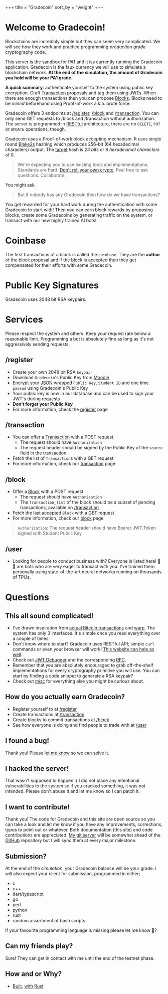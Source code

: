 +++
title = "Gradecoin"
sort_by = "weight"
+++

# Welcome to Gradecoin!
Blockchains are incredibly simple but they can seem very complicated.
We will see how they work and practice programming _production grade_ cryptography code.

This server is the sandbox for PA1 and it iss currently running the Gradecoin application.
Gradecoin is the faux currency we will use to simulate a blockchain network.
**At the end of the simulation, the amount of Gradecoin you hold will be your PA1 grade.**

**A quick summary**: authenticate yourself to the system using public key encryption.
Craft [Transaction](@/transaction_docs.md) proposals and tag them using [JWTs](@/JWT.md).
When there are enough transactions then you can propose [Blocks](@/block_docs.md).
Blocks need to be _mined_ beforehand using Proof-of-work a.k.a. brute force.

Gradecoin offers 3 endpoints at [/register](/register), [/block](/block) and [/transaction](/transaction). You can only send GET requests to /block and /transaction without authorization.
The server is programmed in [RESTful](https://www.service-architecture.com/articles/web-services/representational_state_transfer_rest.html) architecture, there are no `DELETE`, `PUT` or `UPDATE` operations, though.

Gradecoin uses a Proof-of-work block accepting mechanism. It uses single round [Blake2s](https://www.blake2.net/) hashing which produces 256-bit (64 hexadecimal characters) output. The [target](https://wiki.bitcoinsv.io/index.php/Target) hash is _24 bits_ or _6 hexadecimal characters_ of 0.

> We're expecting you to use existing tools and implementations. Standards are hard. [Don't roll your own crypto](https://www.reddit.com/r/crypto/comments/2coqsy/dont_roll_your_own/). Feel free to ask questions. Collaborate.

You might ask,

> But if nobody has any Gradecoin then how do we have transactions?

You get rewarded for your hard work during the authentication with some Gradecoin to start with!
Then you can earn block rewards by proposing blocks, create some Gradecoins by generating traffic on the system, or transact with our new highly trained AI bots!

# Coinbase
The first transactions of a block is called the `coinbase`. They are the **author** of the block proposal and if the block is accepted then they get compensated for their efforts with some Gradecoin.

# Public Key Signatures
Gradecoin uses 2048 bit RSA keypairs.

# Services

Please respect the system and others.
Keep your request rate below a reasonable limit.
Programming a bot is absolutely fine as long as it's not aggressively sending requests.

## /register
- Create your own 2048 bit RSA `keypair`
- Download `Gradecoin`'s Public Key from [Moodle](https://odtuclass.metu.edu.tr/my/)
- Encrypt your [JSON](https://www.json.org/json-en.html) wrapped `Public Key`, `Student ID` and one time `passwd` using Gradecoin's Public Key
- Your public key is now in our database and can be used to sign your JWT's during requests
- **Don't forget your Public Key**
- For more information, check the [register](@/register_docs.md) page

## /transaction
- You can offer a [Transaction](@/transaction_docs.md) with a POST request
    - The request should have `Authorization`
    - The request header should be signed by the Public Key of the `source` field in the transaction
- Fetch the list of `Transaction`s with a GET request
- For more information, check our [transaction](@/transaction_docs.md) page

## /block
- Offer a [Block](@/block_docs.md) with a POST request
    - The request should have `Authorization`
    - The `transaction_list` of the block should be a subset of pending transactions, available on [/transaction](/transaction)
- Fetch the last accepted `Block` with a GET request
- For more information, check our [block](@/block_docs.md) page

> `Authorization`: The request header should have Bearer JWT.Token signed with Student Public Key

## /user
- Looking for people to conduct business with? Everyone is listed here!
🤖👋 are bots who are very eager to transact with you.
I've trained them personally using state-of-the-art neural networks running on thousands of TPUs.

# Questions
## This all sound complicated!
- I've drawn inspiration from [actual Bitcoin transactions](https://explorer.bitcoin.com/btc) and [warp](https://github.com/seanmonstar/warp/blob/master/examples/todos.rs). The system has only 3 interfaces. It's simple once you read everything over a couple of times.
- Don't know where to start? Gradecoin uses RESTful API; simple `curl` commands or even your browser will work! [This website can help as well](https://curl.trillworks.com/).
- Check out [JWT Debugger](https://jwt.io) and the corresponding [RFC](https://tools.ietf.org/html/rfc7519).
- Remember that you are absolutely encouraged to grab off-the-shelf implementations for every cryptography primitive you will use. You can start by finding a code snippet to generate a RSA keypair?
- Check out [misc](@/misc_docs.md) for everything else you might be curious about.

## How do you actually earn Gradecoin?
- Register yourself to at [/register](@/register_docs.md)
- Create transactions at [/transaction](@/transaction_docs.md)
- Create blocks to commit transactions at [/block](@/block_docs.md)
- See how everyone is doing and find people to trade with at [/user](/user)

## I found a bug!
Thank you! Please [let me know](mailto:yigit@ceng.metu.edu.tr) so we can solve it.

## I hacked the server!
That wasn't supposed to happen :( I did not place any intentional vulnerabilities to the system so if you cracked something, it was not intended. Please don't abuse it and let me know so I can patch it.

## I want to contribute!
Thank you! The code for Gradecoin and this site are open source so you can take a look and let me know if you have any improvements, corrections, typos to point out or whatever.
Both documentation (this site) and code contributions are appreciated.
[My git server](https://git.yigitsever.com/) will be somewhat ahead of the [GitHub](https://github.com/yigitsever/gradecoin) repository but I will sync them at every major milestone.

## Submission?
At the end of the _simulation_, your Gradecoin balance will be your grade. I will also expect your client for submission, programmed in either;

- c
- c++
- dart/typescript
- go
- perl
- python
- rust
- random assortment of bash scripts

If your favourite programming language is missing please let me know 🤷?

## Can my friends play?
Sure! They can get in contact with me until the end of the testnet phase.

## How and or Why?
- [Built](https://xkcd.com/2314/), [with](https://lofi.cafe/) [Rust](https://xkcd.com/2418/)
